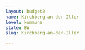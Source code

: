 ```yaml
---
layout: budget2
name: Kirchberg an der Iller
level: kommune
state: BW
slug: Kirchberg-an-der-Iller

---
```



